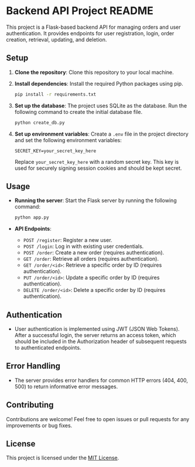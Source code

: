 # Backend API Project README

This project is a Flask-based backend API for managing orders and user authentication. It provides endpoints for user registration, login, order creation, retrieval, updating, and deletion.

## Setup

1. **Clone the repository**: Clone this repository to your local machine.

2. **Install dependencies**: Install the required Python packages using pip.

   ```bash
   pip install -r requirements.txt
   ```

3. **Set up the database**: The project uses SQLite as the database. Run the following command to create the initial database file.

   ```bash
   python create_db.py
   ```

4. **Set up environment variables**: Create a `.env` file in the project directory and set the following environment variables:

   ```
   SECRET_KEY=your_secret_key_here
   ```

   Replace `your_secret_key_here` with a random secret key. This key is used for securely signing session cookies and should be kept secret.

## Usage

- **Running the server**: Start the Flask server by running the following command:

  ```bash
  python app.py
  ```

- **API Endpoints**:
  - `POST /register`: Register a new user.
  - `POST /login`: Log in with existing user credentials.
  - `POST /order`: Create a new order (requires authentication).
  - `GET /order`: Retrieve all orders (requires authentication).
  - `GET /order/<id>`: Retrieve a specific order by ID (requires authentication).
  - `PUT /order/<id>`: Update a specific order by ID (requires authentication).
  - `DELETE /order/<id>`: Delete a specific order by ID (requires authentication).

## Authentication

- User authentication is implemented using JWT (JSON Web Tokens). After a successful login, the server returns an access token, which should be included in the Authorization header of subsequent requests to authenticated endpoints.

## Error Handling

- The server provides error handlers for common HTTP errors (404, 400, 500) to return informative error messages.

## Contributing

Contributions are welcome! Feel free to open issues or pull requests for any improvements or bug fixes.

## License

This project is licensed under the [MIT License](LICENSE).